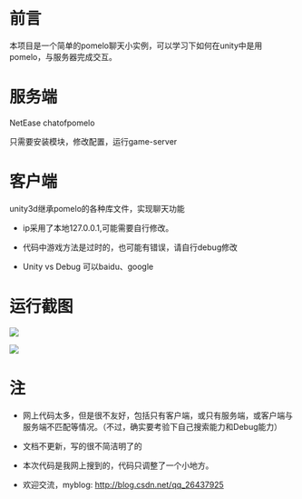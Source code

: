 前言
===
本项目是一个简单的pomelo聊天小实例，可以学习下如何在unity中是用pomelo，与服务器完成交互。


服务端
===
NetEase chatofpomelo

只需要安装模块，修改配置，运行game-server

客户端
===
unity3d继承pomelo的各种库文件，实现聊天功能


* ip采用了本地127.0.0.1,可能需要自行修改。

* 代码中游戏方法是过时的，也可能有错误，请自行debug修改

* Unity vs Debug 可以baidu、google


运行截图
===

![](http://i.imgur.com/INhiuuY.png)

![](http://i.imgur.com/FkQOtvS.png)


注
===

* 网上代码太多，但是很不友好，包括只有客户端，或只有服务端，或客户端与服务端不匹配等情况。（不过，确实要考验下自己搜索能力和Debug能力）

* 文档不更新，写的很不简洁明了的

* 本次代码是我网上搜到的，代码只调整了一个小地方。

* 欢迎交流，myblog: http://blog.csdn.net/qq_26437925